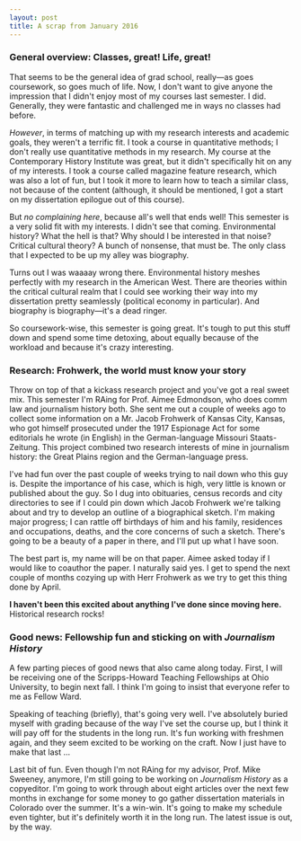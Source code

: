```yaml
---
layout: post
title: A scrap from January 2016
---
```


### General overview: Classes, great! Life, great!

That seems to be the general idea of grad school, really&mdash;as goes coursework, so goes much of life. Now, I don't want to give anyone the impression that I didn't enjoy most of my courses last semester. I did. Generally, they were fantastic and challenged me in ways no classes had before. 

_However_, in terms of matching up with my research interests and academic goals, they weren't a terrific fit. I took a course in quantitative methods; I don't really use quantitative methods in my research. My course at the Contemporary History Institute was great, but it didn't specifically hit on any of my interests. I took a course called magazine feature research, which was also a lot of fun, but I took it more to learn how to teach a similar class, not because of the content (although, it should be mentioned, I got a start on my dissertation epilogue out of this course).

But _no complaining here_, because all's well that ends well! This semester is a very solid fit with my interests. I didn't see that coming. Environmental history? What the hell is that? Why should I be interested in that noise? Critical cultural theory? A bunch of nonsense, that must be. The only class that I expected to be up my alley was biography.

Turns out I was waaaay wrong there. Environmental history meshes perfectly with my research in the American West. There are theories within the critical cultural realm that I could see working their way into my dissertation pretty seamlessly (political economy in particular). And biography is biography&mdash;it's a dead ringer.

So coursework-wise, this semester is going great. It's tough to put this stuff down and spend some time detoxing, about equally because of the workload and because it's crazy interesting.

### Research: Frohwerk, the world must know your story

Throw on top of that a kickass research project and you've got a real sweet mix. This semester I'm RAing for Prof. Aimee Edmondson, who does comm law and journalism history both. She sent me out a couple of weeks ago to collect some information on a Mr. Jacob Frohwerk of Kansas City, Kansas, who got himself prosecuted under the 1917 Espionage Act for some editorials he wrote (in English) in the German-language Missouri Staats-Zeitung. This project combined two research interests of mine in journalism history: the Great Plains region and the German-language press.

I've had fun over the past couple of weeks trying to nail down who this guy is. Despite the importance of his case, which is high, very little is known or published about the guy. So I dug into obituaries, census records and city directories to see if I could pin down which Jacob Frohwerk we're talking about and try to develop an outline of a biographical sketch. I'm making major progress; I can rattle off birthdays of him and his family, residences and occupations, deaths, and the core concerns of such a sketch. There's going to be a beauty of a paper in there, and I'll put up what I have soon.

The best part is, my name will be on that paper. Aimee asked today if I would like to coauthor the paper. I naturally said yes. I get to spend the next couple of months cozying up with Herr Frohwerk as we try to get this thing done by April. 

**I haven't been this excited about anything I've done since moving here.** Historical research rocks!

### Good news: Fellowship fun and sticking on with *Journalism History*

A few parting pieces of good news that also came along today. First, I will be receiving one of the Scripps-Howard Teaching Fellowships at Ohio University, to begin next fall. I think I'm going to insist that everyone refer to me as Fellow Ward. 

Speaking of teaching (briefly), that's going very well. I've absolutely buried myself with grading because of the way I've set the course up, but I think it will pay off for the students in the long run. It's fun working with freshmen again, and they seem excited to be working on the craft. Now I just have to make that last ...

Last bit of fun. Even though I'm not RAing for my advisor, Prof. Mike Sweeney, anymore, I'm still going to be working on *Journalism History* as a copyeditor. I'm going to work through about eight articles over the next few months in exchange for some money to go gather dissertation materials in Colorado over the summer. It's a win-win. It's going to make my schedule even tighter, but it's definitely worth it in the long run. The latest issue is out, by the way.

